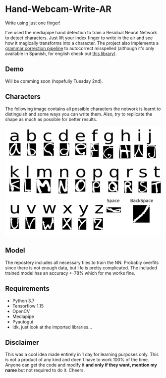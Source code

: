 # Hand-Webcam-Write-AR
Write using just one finger!

I've used the mediapipe hand detection to train a Residual Neural Network to detect characters. Just lift your index finger to write in the air and see how it magically transforms into a character.
The project also implements a [grammar correction pipeline](https://github.com/rcabg/Spanish-Spelling-Corrector) to autocorrect misspelled (although it's only available in Spanish, for english check out [this library](https://pypi.org/project/pyspellchecker/)). 

## Demo
Will be comming soon (hopefully Tuesday 2nd).

## Characters
The following image contains all possible characters the network is learnt to distinguish and some ways you can write them. Also, try to replicate the shape as much as possible for better results.

![](alphabet.png)

## Model
The repostery includes all necessary files to train the NN. Probably overfits since there is not enough data, but life is pretty complicated. The included trained model has an accuracy +-78% which for me works fine.

## Requirements
- Python 3.7
- Tensorflow 1.15
- OpenCV
- Mediapipe
- Pyautogui
- idk, just look at the imported libraries...

## Disclaimer
This was a cool idea made entirely in 1 day for learning purposes only. This is not a product of any kind and doen't have to work 100% of the time. Anyone can get the code and modify it **and only if they want, mention my name** but not required to do it. Cheers. 
